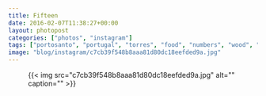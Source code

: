 ```yaml
---
title: Fifteen
date: 2016-02-07T11:38:27+00:00
layout: photopost
categories: ["photos", "instagram"]
tags: ["portosanto", "portugal", "torres", "food", "numbers", "wood", "blackandwhite"]
image: "blog/instagram/c7cb39f548b8aaa81d80dc18eefded9a.jpg"
---
```


<figure class="photo photo--square">
  {{< img src="c7cb39f548b8aaa81d80dc18eefded9a.jpg" alt="" caption="" >}}

</figure>


